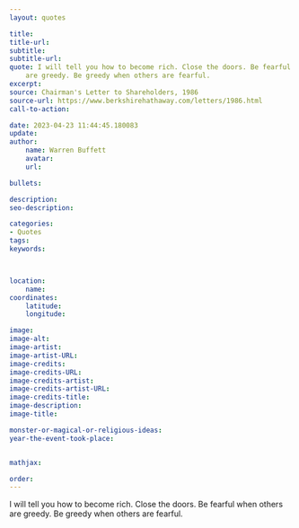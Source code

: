 ```yaml
---
layout: quotes

title:
title-url:
subtitle:
subtitle-url:
quote: I will tell you how to become rich. Close the doors. Be fearful when others
    are greedy. Be greedy when others are fearful.
excerpt:
source: Chairman's Letter to Shareholders, 1986
source-url: https://www.berkshirehathaway.com/letters/1986.html
call-to-action:

date: 2023-04-23 11:44:45.180083
update:
author:
    name: Warren Buffett
    avatar:
    url:

bullets:

description:
seo-description:

categories:
- Quotes
tags:
keywords:



location:
    name:
coordinates:
    latitude:
    longitude:

image:
image-alt:
image-artist:
image-artist-URL:
image-credits:
image-credits-URL:
image-credits-artist:
image-credits-artist-URL:
image-credits-title:
image-description:
image-title:

monster-or-magical-or-religious-ideas:
year-the-event-took-place:


mathjax:

order:
---
```

I will tell you how to become rich. Close the doors. Be fearful when others are greedy. Be greedy when others are fearful.